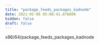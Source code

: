 ```yaml
---
title: "package_feeds_packages_kadnode"
date: 2021-05-06 05:08:41.876608
hidden: false
draft: false
---
```


x86/64/package_feeds_packages_kadnode

